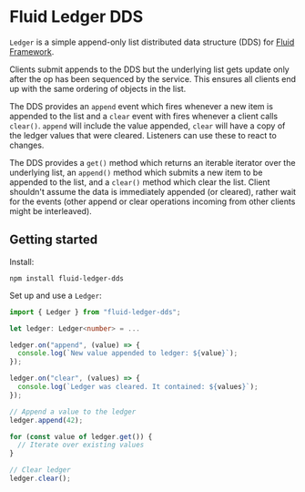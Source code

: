 # Fluid Ledger DDS

`Ledger` is a simple append-only list distributed data structure (DDS) for
[Fluid Framework](https://fluidframework.com).

Clients submit appends to the DDS but the underlying list gets update only
after the op has been sequenced by the service. This ensures all clients end up
with the same ordering of objects in the list.

The DDS provides an `append` event which fires whenever a new item is appended
to the list and a `clear` event with fires whenever a client calls `clear()`.
`append` will include the value appended, `clear` will have a copy of the
ledger values that were cleared. Listeners can use these to react to changes.

The DDS provides a `get()` method which returns an iterable iterator over the
underlying list, an `append()` method which submits a new item to be appended to
the list, and a `clear()` method which clear the list. Client shouldn't assume
the data is immediately appended (or cleared), rather wait for the events (other
append or clear operations incoming from other clients might be interleaved).

## Getting started

Install:

`npm install fluid-ledger-dds`

Set up and use a `Ledger`:

```typescript
import { Ledger } from "fluid-ledger-dds";

let ledger: Ledger<number> = ...

ledger.on("append", (value) => {
  console.log(`New value appended to ledger: ${value}`);
});

ledger.on("clear", (values) => {
  console.log(`Ledger was cleared. It contained: ${values}`);
});

// Append a value to the ledger
ledger.append(42);

for (const value of ledger.get()) {
  // Iterate over existing values
}

// Clear ledger
ledger.clear();
```
